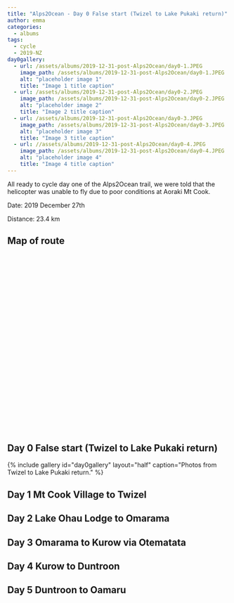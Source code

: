 ```yaml
---
title: "Alps2Ocean - Day 0 False start (Twizel to Lake Pukaki return)"
author: emma
categories:
  - albums
tags:
  - cycle
  - 2019-NZ
day0gallery:
  - url: /assets/albums/2019-12-31-post-Alps2Ocean/day0-1.JPEG
    image_path: /assets/albums/2019-12-31-post-Alps2Ocean/day0-1.JPEG
    alt: "placeholder image 1"
    title: "Image 1 title caption"
  - url: /assets/albums/2019-12-31-post-Alps2Ocean/day0-2.JPEG
    image_path: /assets/albums/2019-12-31-post-Alps2Ocean/day0-2.JPEG
    alt: "placeholder image 2"
    title: "Image 2 title caption"
  - url: /assets/albums/2019-12-31-post-Alps2Ocean/day0-3.JPEG
    image_path: /assets/albums/2019-12-31-post-Alps2Ocean/day0-3.JPEG
    alt: "placeholder image 3"
    title: "Image 3 title caption"
  - url: //assets/albums/2019-12-31-post-Alps2Ocean/day0-4.JPEG
    image_path: /assets/albums/2019-12-31-post-Alps2Ocean/day0-4.JPEG
    alt: "placeholder image 4"
    title: "Image 4 title caption"
---
```


All ready to cycle day one of the Alps2Ocean trail, we were told that the helicopter was unable to fly due to poor conditions at Aoraki Mt Cook.

Date: 2019 December 27th

Distance: 23.4 km

## Map of route

<link rel="stylesheet" href="https://unpkg.com/leaflet@1.5.1/dist/leaflet.css"
   integrity="sha512-xwE/Az9zrjBIphAcBb3F6JVqxf46+CDLwfLMHloNu6KEQCAWi6HcDUbeOfBIptF7tcCzusKFjFw2yuvEpDL9wQ=="
   crossorigin=""/>  
<script src="https://unpkg.com/leaflet@1.5.1/dist/leaflet.js"
   integrity="sha512-GffPMF3RvMeYyc1LWMHtK8EbPv0iNZ8/oTtHPx9/cc2ILxQ+u905qIwdpULaqDkyBKgOaB57QTMg7ztg8Jm2Og=="
   crossorigin=""></script>
<script src="https://cdnjs.cloudflare.com/ajax/libs/leaflet-gpx/1.4.0/gpx.min.js"></script>

<div id="mapid" style="width: 80%; height: 400px;"></div>
<script>

var mymap = L.map('mapid').setView([44.112664, 5.407952], 13);

L.tileLayer( 'http://{s}.tile.openstreetmap.org/{z}/{x}/{y}.png', {
    attribution: '&copy; <a href="https://www.openstreetmap.org/copyright">OpenStreetMap</a>',
    subdomains: ['a','b','c']
}).addTo( mymap );

var gpx = 'https://www.jdem.com.au/assets/albums/2019-07-11-post-sault-lavender-cycle/2019-07-11-post-sault-lavender-cycle.gpx';

new L.GPX(gpx, {async: true,   marker_options: {
    startIconUrl: '/assets/images/pin-icon-start.png',
    endIconUrl: '/assets/images/pin-icon-end.png',
    shadowUrl: '/assets/images/pin-shadow.png'
  }}).on('loaded', function(e) { mymap.fitBounds(e.target.getBounds()); }).addTo(mymap);
</script>

## Day 0 False start (Twizel to Lake Pukaki return)

{% include gallery id="day0gallery" layout="half" caption="Photos from Twizel to Lake Pukaki return." %}

  

## Day 1 Mt Cook Village to Twizel

## Day 2 Lake Ohau Lodge to Omarama

## Day 3 Omarama to Kurow via Otematata

## Day 4 Kurow to Duntroon

## Day 5 Duntroon to Oamaru
